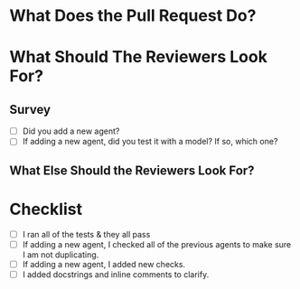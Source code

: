 # What Does the Pull Request Do?

<!-- Short description -->

# What Should The Reviewers Look For?

## Survey
- [ ] Did you add a new agent?
- [ ] If adding a new agent, did you test it with a model? If so, which one?

## What Else Should the Reviewers Look For?

<!-- Any concerns -->

# Checklist
- [ ] I ran all of the tests & they all pass
- [ ] If adding a new agent, I checked all of the previous agents to make sure I am not duplicating.
- [ ] If adding a new agent, I added new checks.
- [ ] I added docstrings and inline comments to clarify.
